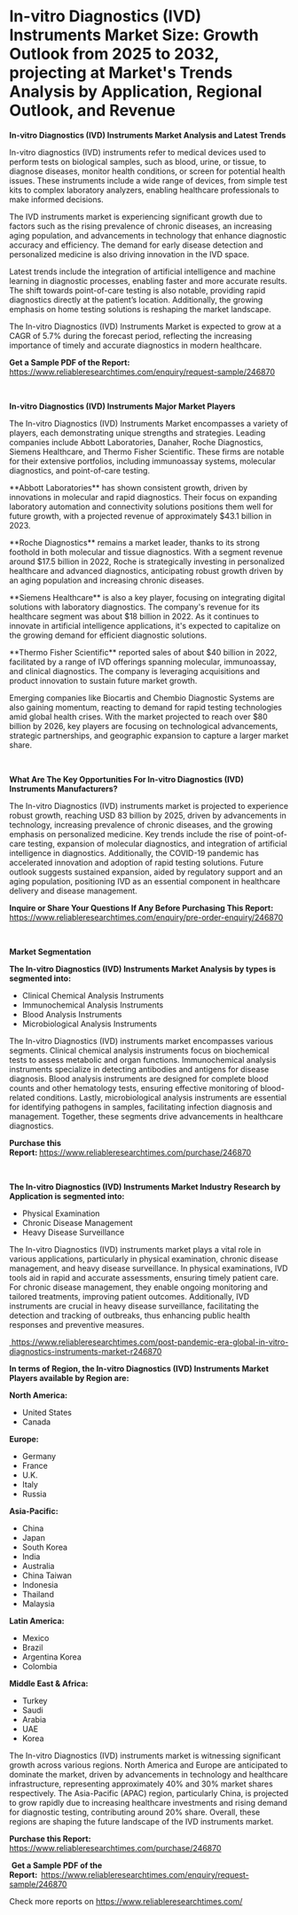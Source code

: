 <p><h1>In-vitro Diagnostics (IVD) Instruments Market Size: Growth Outlook from 2025 to 2032, projecting at Market's Trends Analysis by Application, Regional Outlook, and Revenue</h1></p><p><strong>In-vitro Diagnostics (IVD) Instruments Market Analysis and Latest Trends</strong></p>
<p><p>In-vitro diagnostics (IVD) instruments refer to medical devices used to perform tests on biological samples, such as blood, urine, or tissue, to diagnose diseases, monitor health conditions, or screen for potential health issues. These instruments include a wide range of devices, from simple test kits to complex laboratory analyzers, enabling healthcare professionals to make informed decisions.</p><p>The IVD instruments market is experiencing significant growth due to factors such as the rising prevalence of chronic diseases, an increasing aging population, and advancements in technology that enhance diagnostic accuracy and efficiency. The demand for early disease detection and personalized medicine is also driving innovation in the IVD space.</p><p>Latest trends include the integration of artificial intelligence and machine learning in diagnostic processes, enabling faster and more accurate results. The shift towards point-of-care testing is also notable, providing rapid diagnostics directly at the patient’s location. Additionally, the growing emphasis on home testing solutions is reshaping the market landscape.</p><p>The In-vitro Diagnostics (IVD) Instruments Market is expected to grow at a CAGR of 5.7% during the forecast period, reflecting the increasing importance of timely and accurate diagnostics in modern healthcare.</p></p>
<p><strong>Get a Sample PDF of the Report:&nbsp;</strong> <a href="https://www.reliableresearchtimes.com/enquiry/request-sample/246870?utm_campaign=3063&utm_medium=2&utm_source=Github&utm_content=ia&utm_term=30032025&utm_id=in-vitro-diagnostics-ivd-instruments">https://www.reliableresearchtimes.com/enquiry/request-sample/246870</a></p>
<p>&nbsp;</p>
<p><strong>In-vitro Diagnostics (IVD) Instruments Major Market Players</strong></p>
<p><p>The In-vitro Diagnostics (IVD) Instruments Market encompasses a variety of players, each demonstrating unique strengths and strategies. Leading companies include Abbott Laboratories, Danaher, Roche Diagnostics, Siemens Healthcare, and Thermo Fisher Scientific. These firms are notable for their extensive portfolios, including immunoassay systems, molecular diagnostics, and point-of-care testing.</p><p>**Abbott Laboratories** has shown consistent growth, driven by innovations in molecular and rapid diagnostics. Their focus on expanding laboratory automation and connectivity solutions positions them well for future growth, with a projected revenue of approximately $43.1 billion in 2023.</p><p>**Roche Diagnostics** remains a market leader, thanks to its strong foothold in both molecular and tissue diagnostics. With a segment revenue around $17.5 billion in 2022, Roche is strategically investing in personalized healthcare and advanced diagnostics, anticipating robust growth driven by an aging population and increasing chronic diseases.</p><p>**Siemens Healthcare** is also a key player, focusing on integrating digital solutions with laboratory diagnostics. The company's revenue for its healthcare segment was about $18 billion in 2022. As it continues to innovate in artificial intelligence applications, it's expected to capitalize on the growing demand for efficient diagnostic solutions.</p><p>**Thermo Fisher Scientific** reported sales of about $40 billion in 2022, facilitated by a range of IVD offerings spanning molecular, immunoassay, and clinical diagnostics. The company is leveraging acquisitions and product innovation to sustain future market growth.</p><p>Emerging companies like Biocartis and Chembio Diagnostic Systems are also gaining momentum, reacting to demand for rapid testing technologies amid global health crises. With the market projected to reach over $80 billion by 2026, key players are focusing on technological advancements, strategic partnerships, and geographic expansion to capture a larger market share.</p></p>
<p>&nbsp;</p>
<p><strong>What Are The Key Opportunities For In-vitro Diagnostics (IVD) Instruments Manufacturers?</strong></p>
<p><p>The In-vitro Diagnostics (IVD) instruments market is projected to experience robust growth, reaching USD 83 billion by 2025, driven by advancements in technology, increasing prevalence of chronic diseases, and the growing emphasis on personalized medicine. Key trends include the rise of point-of-care testing, expansion of molecular diagnostics, and integration of artificial intelligence in diagnostics. Additionally, the COVID-19 pandemic has accelerated innovation and adoption of rapid testing solutions. Future outlook suggests sustained expansion, aided by regulatory support and an aging population, positioning IVD as an essential component in healthcare delivery and disease management.</p></p>
<p><strong>Inquire or Share Your Questions If Any Before Purchasing This Report:</strong> <a href="https://www.reliableresearchtimes.com/enquiry/pre-order-enquiry/246870?utm_campaign=3063&utm_medium=2&utm_source=Github&utm_content=ia&utm_term=30032025&utm_id=in-vitro-diagnostics-ivd-instruments">https://www.reliableresearchtimes.com/enquiry/pre-order-enquiry/246870</a></p>
<p>&nbsp;</p>
<p><strong>Market Segmentation</strong></p>
<p><strong>The In-vitro Diagnostics (IVD) Instruments Market Analysis by types is segmented into:</strong></p>
<p><ul><li>Clinical Chemical Analysis Instruments</li><li>Immunochemical Analysis Instruments</li><li>Blood Analysis Instruments</li><li>Microbiological Analysis Instruments</li></ul></p>
<p><p>The In-vitro Diagnostics (IVD) instruments market encompasses various segments. Clinical chemical analysis instruments focus on biochemical tests to assess metabolic and organ functions. Immunochemical analysis instruments specialize in detecting antibodies and antigens for disease diagnosis. Blood analysis instruments are designed for complete blood counts and other hematology tests, ensuring effective monitoring of blood-related conditions. Lastly, microbiological analysis instruments are essential for identifying pathogens in samples, facilitating infection diagnosis and management. Together, these segments drive advancements in healthcare diagnostics.</p></p>
<p><strong>Purchase this Report:&nbsp;</strong><a href="https://www.reliableresearchtimes.com/purchase/246870?utm_campaign=3063&utm_medium=2&utm_source=Github&utm_content=ia&utm_term=30032025&utm_id=in-vitro-diagnostics-ivd-instruments">https://www.reliableresearchtimes.com/purchase/246870</a></p>
<p>&nbsp;</p>
<p><strong>The In-vitro Diagnostics (IVD) Instruments Market Industry Research by Application is segmented into:</strong></p>
<p><ul><li>Physical Examination</li><li>Chronic Disease Management</li><li>Heavy Disease Surveillance</li></ul></p>
<p><p>The In-vitro Diagnostics (IVD) instruments market plays a vital role in various applications, particularly in physical examination, chronic disease management, and heavy disease surveillance. In physical examinations, IVD tools aid in rapid and accurate assessments, ensuring timely patient care. For chronic disease management, they enable ongoing monitoring and tailored treatments, improving patient outcomes. Additionally, IVD instruments are crucial in heavy disease surveillance, facilitating the detection and tracking of outbreaks, thus enhancing public health responses and preventive measures.</p></p>
<p><a href="https://www.reliableresearchtimes.com/post-pandemic-era-global-in-vitro-diagnostics-instruments-market-r246870?utm_campaign=3063&utm_medium=2&utm_source=Github&utm_content=ia&utm_term=30032025&utm_id=in-vitro-diagnostics-ivd-instruments">&nbsp;https://www.reliableresearchtimes.com/post-pandemic-era-global-in-vitro-diagnostics-instruments-market-r246870</a></p>
<p><strong>In terms of Region, the In-vitro Diagnostics (IVD) Instruments Market Players available by Region are:</strong></p>
<p>
    <p> <strong> North America: </strong>
        <ul>
            <li>United States</li>
            <li>Canada</li>
        </ul>
        </p> 
    <p> <strong> Europe: </strong>
        <ul>
            <li>Germany</li>
            <li>France</li>
            <li>U.K.</li>
            <li>Italy</li>
            <li>Russia</li>
        </ul>
        </p> 
    <p> <strong> Asia-Pacific: </strong>
        <ul>
            <li>China</li>
            <li>Japan</li>
            <li>South Korea</li>
            <li>India</li>
            <li>Australia</li>
            <li>China Taiwan</li>
            <li>Indonesia</li>
            <li>Thailand</li>
            <li>Malaysia</li>
        </ul>
        </p> 
    <p> <strong> Latin America: </strong>
        <ul>
            <li>Mexico</li>
            <li>Brazil</li>
            <li>Argentina Korea</li>
            <li>Colombia</li>
        </ul>
        </p> 
    <p> <strong> Middle East & Africa: </strong>
        <ul>
            <li>Turkey</li>
            <li>Saudi</li>
            <li>Arabia</li>
            <li>UAE</li>
            <li>Korea</li>
        </ul>
    </p>
    </p>
<p><p>The In-vitro Diagnostics (IVD) instruments market is witnessing significant growth across various regions. North America and Europe are anticipated to dominate the market, driven by advancements in technology and healthcare infrastructure, representing approximately 40% and 30% market shares respectively. The Asia-Pacific (APAC) region, particularly China, is projected to grow rapidly due to increasing healthcare investments and rising demand for diagnostic testing, contributing around 20% share. Overall, these regions are shaping the future landscape of the IVD instruments market.</p></p>
<p><strong>Purchase this Report: </strong><a href="https://www.reliableresearchtimes.com/purchase/246870?utm_campaign=3063&utm_medium=2&utm_source=Github&utm_content=ia&utm_term=30032025&utm_id=in-vitro-diagnostics-ivd-instruments">https://www.reliableresearchtimes.com/purchase/246870</a></p>
<p>&nbsp;<strong>Get a Sample PDF of the Report:&nbsp;&nbsp;</strong><a href="https://www.reliableresearchtimes.com/enquiry/request-sample/246870?utm_campaign=3063&utm_medium=2&utm_source=Github&utm_content=ia&utm_term=30032025&utm_id=in-vitro-diagnostics-ivd-instruments">https://www.reliableresearchtimes.com/enquiry/request-sample/246870</a></p>
<p><strong></strong></p>
<p>Check more reports on <a href="https://www.reliableresearchtimes.com/?utm_campaign=3063&utm_medium=2&utm_source=Github&utm_content=ia&utm_term=30032025&utm_id=in-vitro-diagnostics-ivd-instruments">https://www.reliableresearchtimes.com/</a></p>